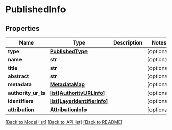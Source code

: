# PublishedInfo

## Properties
Name | Type | Description | Notes
------------ | ------------- | ------------- | -------------
**type** | [**PublishedType**](PublishedType.md) |  | [optional] 
**name** | **str** |  | [optional] 
**title** | **str** |  | [optional] 
**abstract** | **str** |  | [optional] 
**metadata** | [**MetadataMap**](MetadataMap.md) |  | [optional] 
**authority_ur_ls** | [**list[AuthorityURLInfo]**](AuthorityURLInfo.md) |  | [optional] 
**identifiers** | [**list[LayerIdentifierInfo]**](LayerIdentifierInfo.md) |  | [optional] 
**attribution** | [**AttributionInfo**](AttributionInfo.md) |  | [optional] 

[[Back to Model list]](../README.md#documentation-for-models) [[Back to API list]](../README.md#documentation-for-api-endpoints) [[Back to README]](../README.md)

